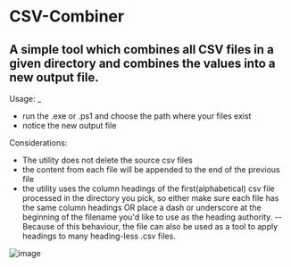 # CSV-Combiner

 ## A simple tool which combines all CSV files in a given directory and combines the values into a new output file. 
 
 Usage:
  _
  - run the .exe or .ps1 and choose the path where your files exist
  - notice the new output file
 
 Considerations:
 - The utility does not delete the source csv files 
 - the content from each file will be appended to the end of the previous file
 - the utility uses the column headings of the first(alphabetical) csv file processed in the directory you pick, so either make sure each file has the same column headings OR place a dash or underscore at the beginning of the filename you'd like to use as the heading authority. 
 --Because of this behaviour, the file can also be used as a tool to apply headings to many heading-less .csv files.
 
![image](https://user-images.githubusercontent.com/43890114/139602608-2aaebd69-b8e9-4bc2-b903-de6dc0d16bf2.png)

